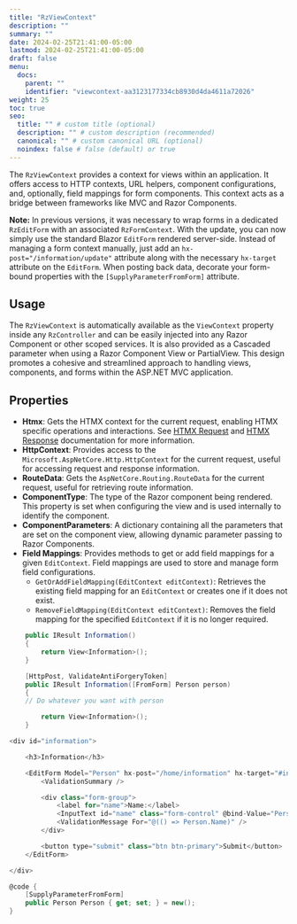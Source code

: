 ```yaml
---
title: "RzViewContext"
description: ""
summary: ""
date: 2024-02-25T21:41:00-05:00
lastmod: 2024-02-25T21:41:00-05:00
draft: false
menu:
  docs:
    parent: ""
    identifier: "viewcontext-aa3123177334cb8930d4da4611a72026"
weight: 25
toc: true
seo:
  title: "" # custom title (optional)
  description: "" # custom description (recommended)
  canonical: "" # custom canonical URL (optional)
  noindex: false # false (default) or true
---
```


The `RzViewContext` provides a context for views within an application. It offers access to HTTP contexts, URL helpers, component configurations, and, optionally, field mappings for form components. This context acts as a bridge between frameworks like MVC and Razor Components.

**Note:** In previous versions, it was necessary to wrap forms in a dedicated `RzEditForm` with an associated `RzFormContext`. With the update, you can now simply use the standard Blazor `EditForm` rendered server-side. Instead of managing a form context manually, just add an `hx-post="/information/update"` attribute along with the necessary `hx-target` attribute on the `EditForm`. When posting back data, decorate your form-bound properties with the `[SupplyParameterFromForm]` attribute.

## Usage

The `RzViewContext` is automatically available as the `ViewContext` property inside any `RzController` and can be easily injected into any Razor Component or other scoped services. It is also provided as a Cascaded parameter when using a Razor Component View or PartialView. This design promotes a cohesive and streamlined approach to handling views, components, and forms within the ASP.NET MVC application.

## Properties

- **Htmx**: Gets the HTMX context for the current request, enabling HTMX specific operations and interactions. See [HTMX Request](/docs/htmx/request/) and [HTMX Response](/docs/htmx/response/) documentation for more information.
- **HttpContext**: Provides access to the `Microsoft.AspNetCore.Http.HttpContext` for the current request, useful for accessing request and response information.
- **RouteData**: Gets the `AspNetCore.Routing.RouteData` for the current request, useful for retrieving route information.
- **ComponentType**: The type of the Razor component being rendered. This property is set when configuring the view and is used internally to identify the component.
- **ComponentParameters**: A dictionary containing all the parameters that are set on the component view, allowing dynamic parameter passing to Razor Components.
- **Field Mappings**: Provides methods to get or add field mappings for a given `EditContext`. Field mappings are used to store and manage form field configurations.
  - `GetOrAddFieldMapping(EditContext editContext)`: Retrieves the existing field mapping for an `EditContext` or creates one if it does not exist.
  - `RemoveFieldMapping(EditContext editContext)`: Removes the field mapping for the specified `EditContext` if it is no longer required.

```csharp {title="HomeController.cs"}
    public IResult Information()
    {
        return View<Information>();
    }

    [HttpPost, ValidateAntiForgeryToken]
    public IResult Information([FromForm] Person person)
    {
	// Do whatever you want with person

        return View<Information>();
    }
```

```csharp {title="Information.razor"}
<div id="information">

    <h3>Information</h3>

    <EditForm Model="Person" hx-post="/home/information" hx-target="#information">
        <ValidationSummary />

        <div class="form-group">
            <label for="name">Name:</label>
            <InputText id="name" class="form-control" @bind-Value="Person.Name" />
            <ValidationMessage For="@(() => Person.Name)" />
        </div>

        <button type="submit" class="btn btn-primary">Submit</button>
    </EditForm>

</div>

@code {
    [SupplyParameterFromForm]
    public Person Person { get; set; } = new();
}

```


